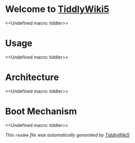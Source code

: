 <h1 class=''>Welcome to <a class='tw-tiddlylink tw-tiddlylink-internal tw-tiddlylink-missing' href='TiddlyWiki5'>TiddlyWiki5</a></h1>&lt;&lt;Undefined macro: tiddler&gt;&gt;<h1 class=''>Usage</h1>&lt;&lt;Undefined macro: tiddler&gt;&gt;<h1 class=''>Architecture</h1>&lt;&lt;Undefined macro: tiddler&gt;&gt;<h1 class=''>Boot Mechanism</h1>&lt;&lt;Undefined macro: tiddler&gt;&gt;<p><em>This <code>readme</code> file was automatically generated by <a class='tw-tiddlylink tw-tiddlylink-internal tw-tiddlylink-missing' href='TiddlyWiki5'>TiddlyWiki5</a></em>
</p>